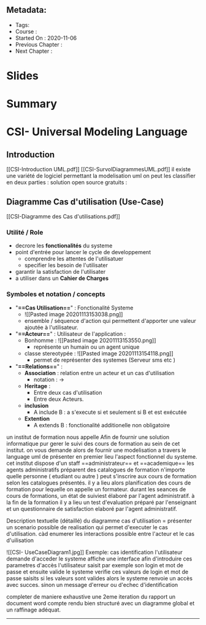 ## Metadata:
* Tags: 
* Course : 
* Started On : 2020-11-06
* Previous Chapter : 
* Next Chapter :
# Slides
# Summary
# CSI- Universal Modeling Language
## Introduction
[[CSI-Introduction UML.pdf]]
[[CSI-SurvolDiagrammesUML.pdf]]
il existe une variété de logiciel permettant la modelisation uml
on peut les classifier en deux parties : 
solution open source gratuits : 
## Diagramme Cas d'utilisation (Use-Case)
[[CSI-Diagramme des Cas d'utilisations.pdf]]
### Utilité / Role 
* decrore les **fonctionalités** du systeme
* point d'entrée pour lancer le cycle de developpement 
	* comprendre les attentes de l'utilisatuer
	* specifier les besoin de l'utilisater 
* garantir la satisfaction de l'utilisater
* a utiliser dans un **Cahier de Charges**
### Symboles et notation / concepts
* "**==Cas Utilisation==**" : Fonctionalité Systeme 
	* ![[Pasted image 20201113153038.png]]
	* ensemble / séquence d'action qui permettent d'apporter une valeur ajoutée à l'utilisateur.
* "**==Acteur==**" : Utilisateur de l'application : 
	* Bonhomme : ![[Pasted image 20201113153550.png]]
		* représente un humain ou un agent unique
	* classe stereotypée : ![[Pasted image 20201113154118.png]]
		* permet de représenter des systemes (Serveur sms etc ) 
* "**==Relations==**" : 
	* **Association** : relation entre un acteur et un cas d'utilisation
		* notation : $\rightarrow$
	* **Heritage** :  
		* Entre deux cas d'utilisation
		* Entre deux Acteurs. 
	* **inclusion**
		* A include B : a s'execute si et seulement si B et est exécutée
	* **Extention**
		* A extends B : fonctionalité additionelle non obligatoire

un institut de formation nous appelle Afin de fournir une solution informatique pur gerer le suivi des cours de formation au sein de cet institut. 
on vous demande alors de fournir une modelisation a travers le language uml de présenter en premier lieu l'aspect fonctionnel du systeme. 
cet institut dispose d'un staff ==administrateur== et ==academique==
les agents administratifs préparent des catalogues de formation
n'importe quelle personne ( etudiant ou autre ) peut s'inscrire aux cours de formation selon les catalogues présentés. 
il y a lieu alors planification des cours de formation pour lequelle on appelle un formateur.
durant les seances de cours de formations, un état de suiviest  élaboré par l'agent administratif. 
à la fin de la formation il y a lieu un test d'evaluation préparé par l'enseignant et un questionnaire de satisfaction elaboré par l'agent administratif.

Description textuelle (détaillé) du diagramme cas d'utilisation = présenter un scenario possible de realisation qui permet d'executer le cas d'utilisation.
càd enumerer les interactions possible entre l'acteur et le cas d'uilisation 

![[CSI- UseCaseDiagram1.jpg]]
Exemple: 
cas identification
l'utilisateur demande d'acceder 
le systeme affiche une interface afin d'introduire ces parametres d'accès
l'utilisateur saisit par exemple son login et mot de passe et ensuite valide
le systeme verifie ces valeurs de login et mot de passe saisits 
si les valeurs sont valides alors le systeme renvoie un accès avec succes. sinon un message d'erreur ou d'echec d'identification

completer de maniere exhaustive une 2eme iteration du rapport 
un document word compte rendu bien structuré avec un diagramme global et un raffinage adéquat. 
___